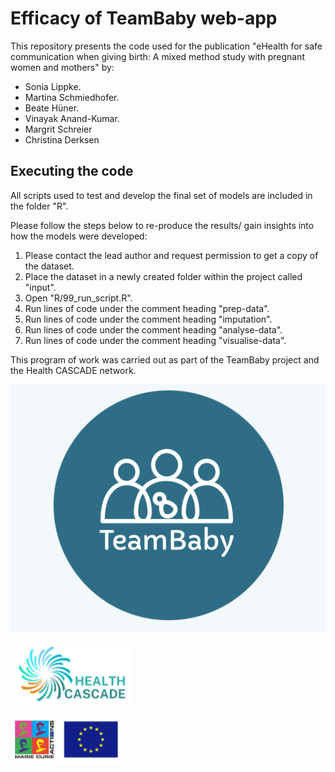 # Efficacy of TeamBaby web-app

This repository presents the code used for the publication "eHealth for safe communication when giving birth: A mixed method study with pregnant women and mothers" by:  
  
  - Sonia Lippke. 
  - Martina Schmiedhofer. 
  - Beate Hüner. 
  - Vinayak Anand-Kumar. 
  - Margrit Schreier
  - Christina Derksen

## Executing the code

All scripts used to test and develop the final set of models are included in the folder "R".  

Please follow the steps below to re-produce the results/ gain insights into how the models were developed:  
  
  1) Please contact the lead author and request permission to get a copy of the dataset. 
  2) Place the dataset in a newly created folder within the project called "input". 
  3) Open "R/99_run_script.R". 
  4) Run lines of code under the comment heading "prep-data". 
  5) Run lines of code under the comment heading "imputation". 
  6) Run lines of code under the comment heading "analyse-data". 
  7) Run lines of code under the comment heading "visualise-data". 

This program of work was carried out as part of the TeamBaby project and the Health CASCADE network.

![teambaby_logo](images/teambaby_logo.png)

![hc_logo](images/hc_logo.PNG)

![msca_logo](images/msca_logo.PNG)